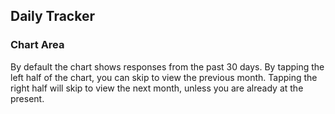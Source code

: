 ## Daily Tracker

### Chart Area

By default the chart shows responses from the past 30 days. By tapping the left half of the chart, you can skip to view the previous month. Tapping the right half will skip to view the next month, unless you are already at the present.